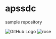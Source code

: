# apssdc
sample repository

![GitHub Logo](/images/logo.png)
![rose](https://www.thephotoargus.com/wp-content/uploads/2020/02/rosepic12.jpg)
